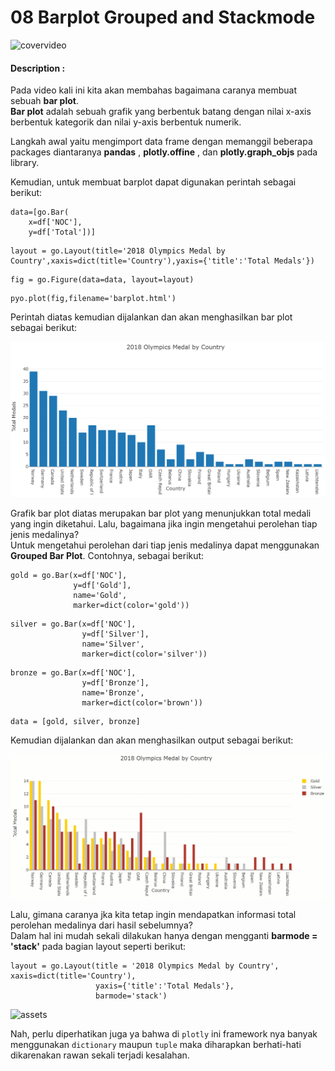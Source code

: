 # 08 Barplot Grouped and Stackmode

![covervideo](http://bit.ly/makeaicovervideo)

#### **Description :**

Pada video kali ini kita akan membahas bagaimana caranya membuat sebuah **bar plot**. <br>
**Bar plot** adalah sebuah grafik yang berbentuk batang dengan nilai x-axis berbentuk kategorik dan nilai y-axis berbentuk numerik.

Langkah awal yaitu mengimport data frame dengan memanggil beberapa packages diantaranya **pandas** , **plotly.offine** , dan **plotly.graph_objs** pada library.

Kemudian, untuk membuat barplot dapat digunakan perintah sebagai berikut:

```
data=[go.Bar(
    x=df['NOC'],
    y=df['Total'])]
```
```
layout = go.Layout(title='2018 Olympics Medal by 
Country',xaxis=dict(title='Country'),yaxis={'title':'Total Medals'})
```
```
fig = go.Figure(data=data, layout=layout)
```
```
pyo.plot(fig,filename='barplot.html')
```
Perintah diatas kemudian dijalankan dan akan menghasilkan bar plot sebagai berikut:

![assets](https://github.com/BenedictusAryo/documents_assets/raw/master/New%20CourseMap/Beginner%20Course/3_Interactive%20Visualization%20and%20Dashboard%20using%20Plotly/assets/8_Barplot_total.png)

Grafik bar plot diatas merupakan bar plot yang menunjukkan total medali yang ingin diketahui. Lalu, bagaimana jika ingin mengetahui perolehan tiap jenis medalinya? <br>
Untuk mengetahui perolehan dari tiap jenis medalinya dapat menggunakan **Grouped Bar Plot**. Contohnya, sebagai berikut: 

```
gold = go.Bar(x=df['NOC'],
              y=df['Gold'],
              name='Gold',
              marker=dict(color='gold'))
```
```
silver = go.Bar(x=df['NOC'],
                y=df['Silver'],
                name='Silver',
                marker=dict(color='silver'))
```
```
bronze = go.Bar(x=df['NOC'],
                y=df['Bronze'],
                name='Bronze',
                marker=dict(color='brown'))
```
```
data = [gold, silver, bronze]
```
Kemudian dijalankan dan akan menghasilkan output sebagai berikut:

![assets](https://github.com/BenedictusAryo/documents_assets/raw/master/New%20CourseMap/Beginner%20Course/3_Interactive%20Visualization%20and%20Dashboard%20using%20Plotly/assets/9_Barplot_groped.gif)

Lalu, gimana caranya jka kita tetap ingin mendapatkan informasi total perolehan medalinya dari hasil sebelumnya?<br>
Dalam hal ini mudah sekali dilakukan hanya dengan mengganti **barmode = 'stack'** pada bagian layout seperti berikut:<br>
```
layout = go.Layout(title = '2018 Olympics Medal by Country',                      xaxis=dict(title='Country'),
                   yaxis={'title':'Total Medals'},
                   barmode='stack')
```
![assets](https://github.com/BenedictusAryo/documents_assets/raw/master/New%20CourseMap/Beginner%20Course/3_Interactive%20Visualization%20and%20Dashboard%20using%20Plotly/assets/10_Barplot_stacked.gif)

Nah, perlu diperhatikan juga ya bahwa di `plotly` ini framework nya banyak menggunakan `dictionary` maupun `tuple` maka diharapkan berhati-hati dikarenakan rawan sekali terjadi kesalahan. <br>



